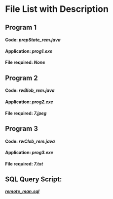 # File List with Description

## Program 1
#### Code:   **_prepState_rem.java_**
#### Application: **_prog1.exe_**
#### File required: **_None_**

## Program 2
#### Code: **_rwBlob_rem.java_**
#### Application: **_prog2.exe_**
#### File required: **_7.jpeg_**

## Program 3
#### Code: **_rwClob_rem.java_**
#### Application: **_prog3.exe_**
#### File required: **_7.txt_**

## SQL Query Script:
**_<ins>remote_man.sql</ins>_**
